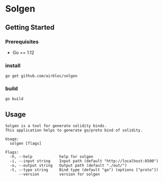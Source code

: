 # Solgen

## Getting Started
### Prerequisites
* Go == 1.12

### install
```
go get github.com/airbloc/solgen
```

### build
```
go build
```

## Usage
```
Solgen is a tool for generate solidity binds.
This application helps to generate go/proto bind of solidity.

Usage:
  solgen [flags]

Flags:
  -h, --help            help for solgen
  -i, --input string    Input path (default "http://localhost:8500")
  -o, --output string   Output path (default "./out/")
  -t, --type string     Bind type (default "go") (options ["proto"])
      --version         version for solgen
```